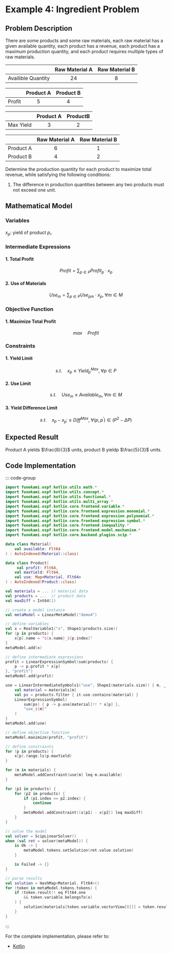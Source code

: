 # Example 4: Ingredient Problem

## Problem Description

There are some products and some raw materials, each raw material has a given available quantity, each product has a revenue, each product has a maximum production quantity, and each product requires multiple types of raw materials.

|                    | Raw Material A | Raw Material B |
| :----------------: | :------------: | :------------: |
| Availible Quantity |      $24$      |      $8$       |

|        | Product A | Product B |
| :----: | :-------: | :-------: |
| Profit |    $5$    |    $4$    |

|           | Product A | ProductB |
| :-------: | :-------: | :------: |
| Max Yield |    $3$    |   $2$    |

|           | Raw Material A | Raw Material B |
| :-------: | :------------: | :------------: |
| Product A |      $6$       |      $1$       |
| Product B |      $4$       |      $2$       |

Determine the production quantity for each product to maximize total revenue, while satisfying the following conditions:

1. The difference in production quantities between any two products must not exceed one unit.

## Mathematical Model

### Variables

$x_{p}$: yield of product $p$。

### Intermediate Expressions

#### 1. Total Profit

$$
Profit = \sum_{p \in P} Profit_{p} \cdot x_{p}
$$

#### 2. Use of Materials

$$
Use_{m} = \sum_{p \in P} Use_{pm} \cdot x_{p}, \; \forall m \in M
$$

### Objective Function

#### 1. Maximize Total Profit

$$
max \quad Profit
$$

### Constraints

#### 1. Yield Limit

$$
s.t. \quad x_{p} \leq Yield^{Max}_{p}, \; \forall p \in P
$$

#### 2. Use Limit

$$
s.t. \quad Use_{m} \leq Available_{m}, \; \forall m \in M
$$

#### 3. Yield Difference Limit

$$
s.t. \quad x_{p} - x_{p^{\prime}} \leq Diff^{Max}, \; \forall (p, \, p^{\prime}) \in (P^{2} - \Delta P)
$$

## Expected Result

Product A yields $\frac{8}{3}$ units, product B yieldp $\frac{5}{3}$ units.

## Code Implementation

::: code-group

```kotlin
import fuookami.ospf.kotlin.utils.math.*
import fuookami.ospf.kotlin.utils.concept.*
import fuookami.ospf.kotlin.utils.functional.*
import fuookami.ospf.kotlin.utils.multi_array.*
import fuookami.ospf.kotlin.core.frontend.variable.*
import fuookami.ospf.kotlin.core.frontend.expression.monomial.*
import fuookami.ospf.kotlin.core.frontend.expression.polynomial.*
import fuookami.ospf.kotlin.core.frontend.expression.symbol.*
import fuookami.ospf.kotlin.core.frontend.inequality.*
import fuookami.ospf.kotlin.core.frontend.model.mechanism.*
import fuookami.ospf.kotlin.core.backend.plugins.scip.*

data class Material(
    val available: Flt64
) : AutoIndexed(Material::class)

data class Product(
     val profit: Flt64,
    val maxYield: Flt64,
    val use: Map<Material, Flt64>
) : AutoIndexed(Product::class)

val materials = ... // material data
val products = ...  // product data
val maxDiff = Int64(1)

// create a model instance
val metaModel = LinearMetaModel("demo4")

// define variables
val x = RealVariable1("x", Shape1(products.size))
for (p in products) {
    x[p].name = "${x.name}_${p.index}"
}
metaModel.add(x)

// define intermediate expressions
profit = LinearExpressionSymbol(sum(products) { 
    p -> p.profit * x[p] 
}, "profit")
metaModel.add(profit)

use = LinearIntermediateSymbols1("use", Shape1(materials.size)) { m, _ ->
    val material = materials[m]
    val ps = products.filter { it.use.contains(material) }
    LinearExpressionSymbol(
        sum(ps) { p -> p.use[material]!! * x[p] },
        "use_${m}"
    )
}
metaModel.add(use)

// define objective function
metaModel.maximize(profit, "profit")

// define constraints
for (p in products) {
    x[p].range.ls(p.maxYield)
}

for (m in materials) {
    metaModel.addConstraint(use[m] leq m.available)
}

for (p1 in products) {
    for (p2 in products) {
        if (p1.index == p2.index) {
            continue
        }
        metaModel.addConstraint((x[p1] - x[p2]) leq maxDiff)
    }
}

// solve the model
val solver = ScipLinearSolver()
when (val ret = solver(metaModel)) {
    is Ok -> {
        metaModel.tokens.setSolution(ret.value.solution)
    }

    is Failed -> {}
}

// parse results
val solution = HashMap<Material, Flt64>()
for (token in metaModel.tokens.tokens) {
    if (token.result!! eq Flt64.one
        && token.variable.belongsTo(x)
    ) {
        solution[materials[token.variable.vectorView[0]]] = token.result!!
    }
}

```

:::

For the complete implementation, please refer to:

- [Kotlin](https://github.com/fuookami/ospf/blob/main/examples/ospf-kotlin-example/src/main/fuookami/ospf/kotlin/example/core_demo/Demo4.kt)
